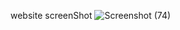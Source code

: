 website screenShot
![Screenshot (74)](https://user-images.githubusercontent.com/84889279/181501799-fdeb54b1-00ea-480d-b485-cc840f934b13.png)
